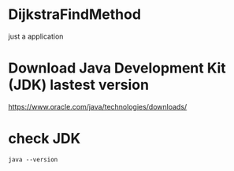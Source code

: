 # DijkstraFindMethod
 just a application
 
# Download Java Development Kit (JDK) lastest version
https://www.oracle.com/java/technologies/downloads/
# check JDK
    java --version
